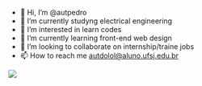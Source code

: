 - 👋 Hi, I’m @autpedro
<br><li>:battery: I’m currently studyng electrical engineering</li>
- 👀 I’m interested in learn codes
- 🌱 I’m currently learning front-end web design
- 💞️ I’m looking to collaborate on internship/traine jobs
- 📫 How to reach me autdolol@aluno.ufsj.edu.br
<img src="https://pbs.twimg.com/profile_images/591818220006309888/h5AFqHxI_400x400.png">
<!---
autpedro/autpedro is a ✨ special ✨ repository because its `README.md` (this file) appears on your GitHub profile.
You can click the Preview link to take a look at your changes.
--->

